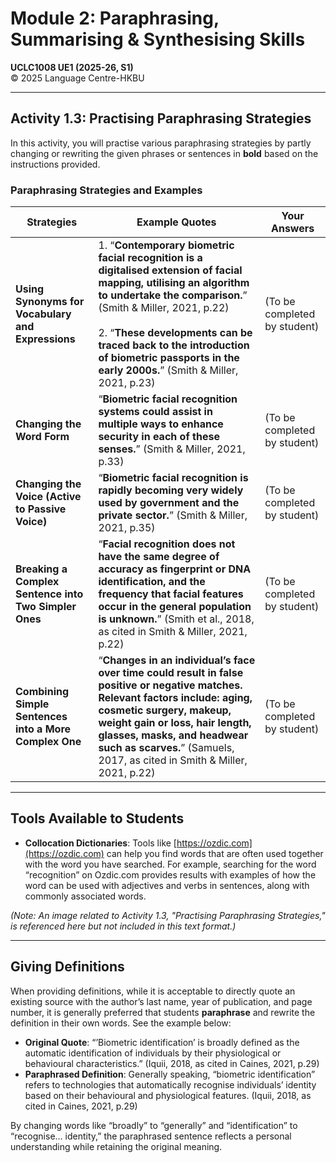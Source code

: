# Module 2: Paraphrasing, Summarising & Synthesising Skills
**UCLC1008 UE1 (2025-26, S1)**  
© 2025 Language Centre-HKBU

---

## Activity 1.3: Practising Paraphrasing Strategies

In this activity, you will practise various paraphrasing strategies by partly changing or rewriting the given phrases or sentences in **bold** based on the instructions provided.

### Paraphrasing Strategies and Examples

| **Strategies**                        | **Example Quotes**                                                                                         | **Your Answers** |
|---------------------------------------|-----------------------------------------------------------------------------------------------------------|------------------|
| **Using Synonyms for Vocabulary and Expressions** | 1. “**Contemporary biometric facial recognition is a digitalised extension of facial mapping, utilising an algorithm to undertake the comparison.**” (Smith & Miller, 2021, p.22) <br><br> 2. “**These developments can be traced back to the introduction of biometric passports in the early 2000s.**” (Smith & Miller, 2021, p.23) | (To be completed by student) |
| **Changing the Word Form**            | “**Biometric facial recognition systems could assist in multiple ways to enhance security in each of these senses.**” (Smith & Miller, 2021, p.33) | (To be completed by student) |
| **Changing the Voice (Active to Passive Voice)** | “**Biometric facial recognition is rapidly becoming very widely used by government and the private sector.**” (Smith & Miller, 2021, p.35) | (To be completed by student) |
| **Breaking a Complex Sentence into Two Simpler Ones** | “**Facial recognition does not have the same degree of accuracy as fingerprint or DNA identification, and the frequency that facial features occur in the general population is unknown.**” (Smith et al., 2018, as cited in Smith & Miller, 2021, p.22) | (To be completed by student) |
| **Combining Simple Sentences into a More Complex One** | “**Changes in an individual’s face over time could result in false positive or negative matches. Relevant factors include: aging, cosmetic surgery, makeup, weight gain or loss, hair length, glasses, masks, and headwear such as scarves.**” (Samuels, 2017, as cited in Smith & Miller, 2021, p.22) | (To be completed by student) |

---

## Tools Available to Students

- **Collocation Dictionaries**: Tools like [https://ozdic.com](https://ozdic.com) can help you find words that are often used together with the word you have searched. For example, searching for the word “recognition” on Ozdic.com provides results with examples of how the word can be used with adjectives and verbs in sentences, along with commonly associated words.

*(Note: An image related to Activity 1.3, "Practising Paraphrasing Strategies," is referenced here but not included in this text format.)*

---

## Giving Definitions

When providing definitions, while it is acceptable to directly quote an existing source with the author’s last name, year of publication, and page number, it is generally preferred that students **paraphrase** and rewrite the definition in their own words. See the example below:

- **Original Quote**: “’Biometric identification’ is broadly defined as the automatic identification of individuals by their physiological or behavioural characteristics.” (Iquii, 2018, as cited in Caines, 2021, p.29)
- **Paraphrased Definition**: Generally speaking, “biometric identification” refers to technologies that automatically recognise individuals’ identity based on their behavioural and physiological features. (Iquii, 2018, as cited in Caines, 2021, p.29)

By changing words like “broadly” to “generally” and “identification” to “recognise… identity,” the paraphrased sentence reflects a personal understanding while retaining the original meaning.